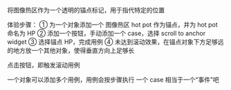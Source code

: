 将图像热区作为一个透明的锚点标记，用于指代特定的位置

体验步骤：
① 为一个对象添加一个 图像热区 hot pot 作为锚点，并为 hot pot 命名为 HP
② 添加一个按钮，手动添加一个 case，选择 scroll to anchor widget
③ 选择锚点 HP，完成用例
④ 未达到滚动效果，在锚点对象下方足够远的地方放一个其他对象，使得垂直方向上足够长

点击按钮，即触发滚动用例

一个对象可以添加多个用例，用例会按步骤执行
一个 case 相当于一个“事件”吧